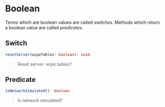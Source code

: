 # Boolean

Terms which are boolean values are called *switches*. Methods which return a boolean value are called *predicates*.

## Switch

```typescript
resetServer(wipeTables: boolean): void
```

> Reset server: wipe tables?.

## Predicate

```typescript
isNetworkSimulated(): boolean
```

> Is network simulated?

